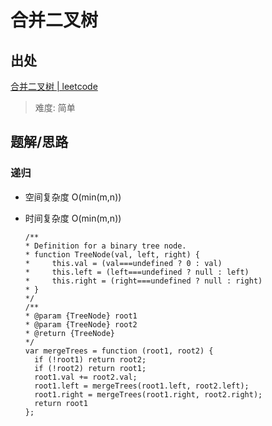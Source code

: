 # 合并二叉树

## 出处

[合并二叉树 | leetcode](https://leetcode-cn.com/problems/merge-two-binary-trees/)

> 难度: 简单

## 题解/思路

### 递归

- 空间复杂度 O(min(m,n))
- 时间复杂度 O(min(m,n))

  ```
  /**
  * Definition for a binary tree node.
  * function TreeNode(val, left, right) {
  *     this.val = (val===undefined ? 0 : val)
  *     this.left = (left===undefined ? null : left)
  *     this.right = (right===undefined ? null : right)
  * }
  */
  /**
  * @param {TreeNode} root1
  * @param {TreeNode} root2
  * @return {TreeNode}
  */
  var mergeTrees = function (root1, root2) {
    if (!root1) return root2;
    if (!root2) return root1;
    root1.val += root2.val;
    root1.left = mergeTrees(root1.left, root2.left);
    root1.right = mergeTrees(root1.right, root2.right);
    return root1
  };
  ```
